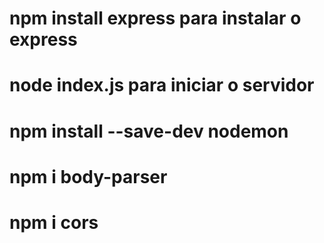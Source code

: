# npm install express para instalar o express
# node index.js para iniciar o servidor
# npm install --save-dev nodemon
# npm i body-parser
# npm i cors     